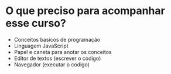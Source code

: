 # O que preciso para acompanhar esse curso?

- Conceitos basicos de programação
- Linguagem JavaScript
- Papel e caneta para anotar os conceitos
- Editor de textos (escrever o codigo)
- Navegador (executar o codigo)